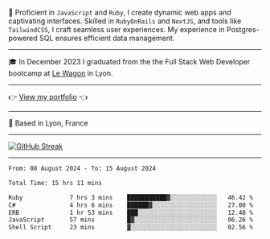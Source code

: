 📖 Proficient in `JavaScript` and `Ruby`, I create dynamic web apps and captivating interfaces. Skilled in `RubyOnRails` and `NextJS`, and tools like `TailwindCSS`, I craft seamless user experiences. My experience in Postgres-powered SQL ensures efficient data management.

***

🎓 In December 2023 I graduated from the the Full Stack Web Developer bootcamp at [Le Wagon](https://www.lewagon.com/) in Lyon.

***

👉 <a href="https://www.davidlau.dev/" target="_blank">View my portfolio</a> 👈

***

📍 Based in Lyon, France

***

[![GitHub Streak](https://streak-stats.demolab.com?user=kaimunlau&theme=github-dark&hide_border=true)](https://git.io/streak-stats)

***

<!--START_SECTION:waka-->

```txt
From: 08 August 2024 - To: 15 August 2024

Total Time: 15 hrs 11 mins

Ruby             7 hrs 3 mins    ███████████▓░░░░░░░░░░░░░   46.42 %
C#               4 hrs 6 mins    ██████▓░░░░░░░░░░░░░░░░░░   27.00 %
ERB              1 hr 53 mins    ███░░░░░░░░░░░░░░░░░░░░░░   12.48 %
JavaScript       57 mins         █▓░░░░░░░░░░░░░░░░░░░░░░░   06.26 %
Shell Script     23 mins         ▓░░░░░░░░░░░░░░░░░░░░░░░░   02.56 %
```

<!--END_SECTION:waka-->
